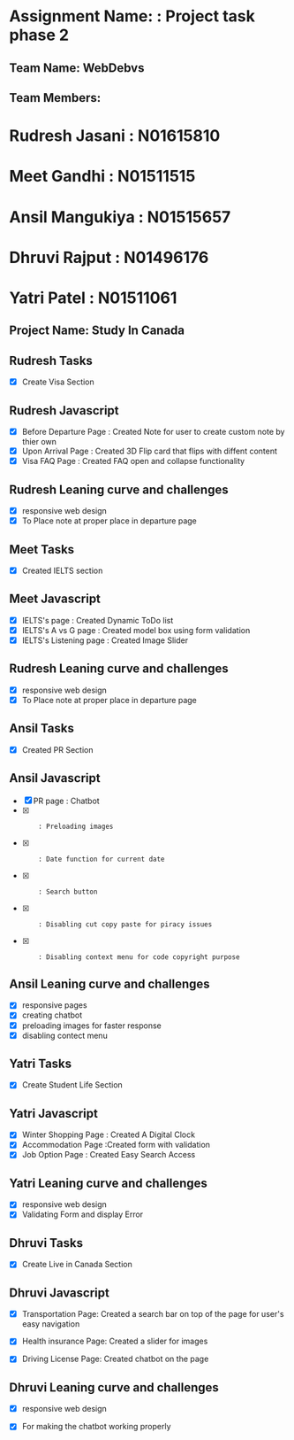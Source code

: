 # Assignment Name: : Project task phase 2

## Team Name: WebDebvs

## Team Members:

# Rudresh Jasani :      N01615810
# Meet Gandhi :         N01511515
# Ansil Mangukiya :     N01515657
# Dhruvi Rajput :       N01496176
# Yatri Patel :         N01511061

## Project Name:  Study In Canada

## Rudresh Tasks

- [X]  Create Visa Section

## Rudresh Javascript

- [X] Before Departure Page : Created Note for user to create custom note by thier own
- [X] Upon Arrival Page : Created 3D Flip card that flips with diffent content
- [X] Visa FAQ Page :  Created FAQ open and collapse functionality

## Rudresh Leaning curve and challenges

- [x] responsive web design
- [x] To Place note at proper place in departure page

## Meet Tasks

- [X]  Created IELTS section

## Meet Javascript

- [X] IELTS's page : Created Dynamic ToDo list
- [X] IELTS's A vs G page : Created model box using form validation
- [X] IELTS's Listening page : Created Image Slider

## Rudresh Leaning curve and challenges

- [x] responsive web design
- [x] To Place note at proper place in departure page

## Ansil Tasks

- [X]  Created PR Section

## Ansil Javascript

- [X] PR page : Chatbot 
- [X]         : Preloading images
- [X]         : Date function for current date
- [X]         : Search button
- [X]         : Disabling cut copy paste for piracy issues
- [X]         : Disabling context menu for code copyright purpose 

## Ansil Leaning curve and challenges

- [x] responsive pages 
- [x] creating chatbot
- [x] preloading images for faster response
- [x] disabling contect menu

## Yatri Tasks

- [X]  Create Student Life Section

## Yatri Javascript

- [X] Winter Shopping Page : Created A Digital Clock
- [X] Accommodation Page :Created form with validation 
- [X] Job Option Page :  Created Easy Search Access

## Yatri Leaning curve and challenges

- [x] responsive web design
- [x] Validating Form and display Error

## Dhruvi Tasks

- [X] Create Live in Canada Section

## Dhruvi Javascript

- [X] Transportation Page: Created a search bar on top of the page for user's easy navigation
- [X] Health insurance Page: Created a slider for images
- [X] Driving License Page: Created chatbot on the page


## Dhruvi Leaning curve and challenges

- [x] responsive web design
- [x] For making the chatbot working properly



